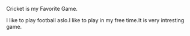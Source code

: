 Cricket is my Favorite Game.




I like to play football aslo.I like to play in my free time.It is very intresting game.
